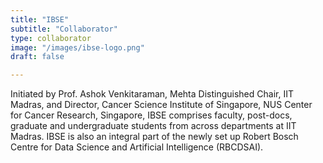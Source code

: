 ```yaml
---
title: "IBSE"
subtitle: "Collaborator"
type: collaborator
image: "/images/ibse-logo.png"
draft: false

---
```


Initiated by Prof. Ashok Venkitaraman, Mehta Distinguished Chair, IIT Madras, and Director, Cancer Science Institute of Singapore, NUS Center for Cancer Research, Singapore, IBSE comprises faculty, post-docs, graduate and undergraduate students from across departments at IIT Madras. IBSE is also an integral part of the newly set up Robert Bosch Centre for Data Science and Artificial Intelligence (RBCDSAI). 